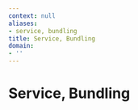 ```yaml
---
context: null
aliases:
- service, bundling
title: Service, Bundling
domain:
- ''
---
```


# Service, Bundling
